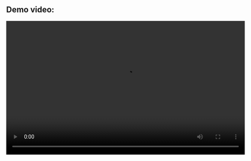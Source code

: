 ## Demo video:

<video width="640" height="360" controls>
    <source src="showcase/demo_video.mp4" type="video/mp4">
</video>